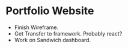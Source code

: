 # Portfolio Website

- Finish Wireframe.
- Get Transfer to framework. Probably react?
- Work on Sandwich dashboard.
